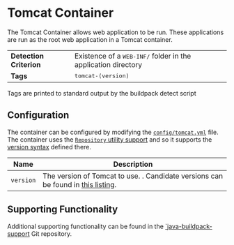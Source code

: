 # Tomcat Container
The Tomcat Container allows web application to be run.  These applications are run as the root web application in a Tomcat container.

<table>
  <tr>
    <td><strong>Detection Criterion</strong></td><td>Existence of a <tt>WEB-INF/</tt> folder in the application directory</td>
  </tr>
  <tr>
    <td><strong>Tags</strong></td><td><tt>tomcat-&lang;version&rang;</tt></td>
  </tr>
</table>
Tags are printed to standard output by the buildpack detect script
	

## Configuration
The container can be configured by modifying the [`config/tomcat.yml`][tomcat_yml] file.  The container uses the [`Repository` utility support][util_repositories] and so it supports the [version syntax][version_syntax] defined there.

[tomcat_yml]: ../config/tomcat.yml
[util_repositories]: util-repositories.md
[version_syntax]: util-repositories.md#version-syntax-and-ordering

| Name | Description
| ---- | -----------
| `version` | The version of Tomcat to use.  .  Candidate versions can be found in [this listing][tomcat_index_yml].

[tomcat_index_yml]: http://download.pivotal.io.s3.amazonaws.com/tomcat/lucid/x86_64/index.yml


## Supporting Functionality
Additional supporting functionality can be found in the [`java-buildpack-support][java_buildpack_support] Git repository.

[java_buildpack_support]: https://github.com/cloudfoundry/java-buildpack-support
